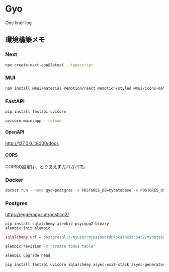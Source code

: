 # Gyo
One liner log

## 環境構築メモ

### Next

```bash
npx create-next-app@latest --typescript
```

### MUI

```bash
npm install @mui/material @emotion/react @emotion/styled @mui/icons-material
```

### FastAPI

```bash
pip install fastapi uvicorn
```

```bash
uvicorn main:app --reload
```

#### OpenAPI
http://127.0.0.1:8000/docs

#### CORS
CORSの設定は、とりあえずガバガバで。

### Docker
```bash
docker run --name gyo-postgres -e POSTGRES_DB=mydatabase -e POSTGRES_USER=myuser -e POSTGRES_PASSWORD=mypassword -p 5432:5432 -d postgres:15
```

### Postgres
https://eggerapps.at/postico2/

```bash
pip install sqlalchemy alembic psycopg2-binary
alembic init alembic
```
```alembic.ini
sqlalchemy.url = postgresql://myuser:mypassword@localhost:5432/mydatabase
```

```bash
alembic revision -m "create todos table"
```

```bash
alembic upgrade head
```

```bash
pip install fastapi uvicorn sqlalchemy async-exit-stack async-generator pydantic psycopg2-binary databases asyncpg
```